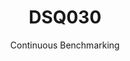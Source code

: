 ---
layout: default
title: DSQ030
subtitle: Continuous Benchmarking
selected: TPC-DS
expanded: Benchmarking
benchmark: /individual_results/DSQ030.html
---